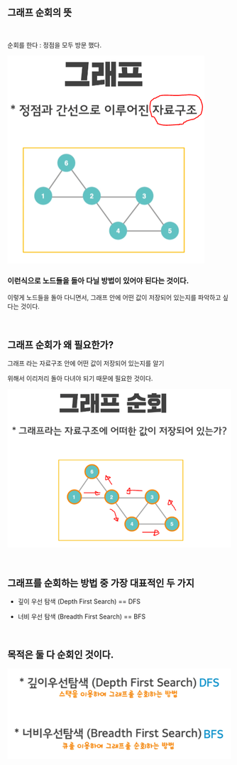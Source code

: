 ## 그래프 순회의 뜻

<br/>

순회를 한다 : 정점을 모두 방문 했다.

![이미지](/programming/img/그래프순회1.PNG)

### 이런식으로 노드들을 돌아 다닐 방법이 있어야 된다는 것이다.

이렇게 노드들을 돌아 다니면서, 그래프 안에 어떤 값이 저장되어 있는지를 파악하고 싶다는 것이다.

<br/>

## 그래프 순회가 왜 필요한가?

그래프 라는 자료구조 안에 어떤 값이 저장되어 있는지를 알기 

위해서 이리저리 돌아 다녀야 되기 때문에 필요한 것이다.

![이미지](/programming/img/그래프순회2.PNG)

<br/>

## 그래프를 순회하는 방법 중 가장 대표적인 두 가지

- 깊이 우선 탐색 (Depth First Search) == DFS

- 너비 우선 탐색 (Breadth First Search) == BFS

<br/>

## 목적은 둘 다 순회인 것이다.

![이미지](/programming/img/그래프순회3.PNG)
